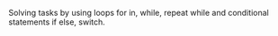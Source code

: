 Solving tasks by using loops for in, while, repeat while and conditional statements if else, switch.
